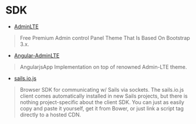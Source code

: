# SDK

- [AdminLTE](https://github.com/almasaeed2010/AdminLTE)
> Free Premium Admin control Panel Theme That Is Based On Bootstrap 3.x.

- [Angular-AdminLTE](https://github.com/ahmadalibaloch/Angular-AdminLTE)
> AngularjsApp Implementation on top of renowned Admin-LTE theme.

- [sails.io.js](https://github.com/balderdashy/sails.io.js)
> Browser SDK for communicating w/ Sails via sockets.
> The sails.io.js client comes automatically installed in new Sails projects, but there is nothing project-specific about the client SDK. You can just as easily copy and paste it yourself, get it from Bower, or just link a script tag directly to a hosted CDN.